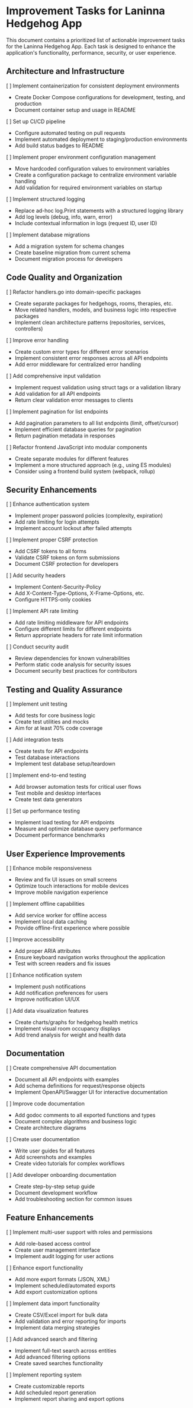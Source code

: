 # Improvement Tasks for Laninna Hedgehog App

This document contains a prioritized list of actionable improvement tasks for the Laninna Hedgehog App. Each task is designed to enhance the application's functionality, performance, security, or user experience.

## Architecture and Infrastructure

[ ] Implement containerization for consistent deployment environments
   - Create Docker Compose configurations for development, testing, and production
   - Document container setup and usage in README

[ ] Set up CI/CD pipeline
   - Configure automated testing on pull requests
   - Implement automated deployment to staging/production environments
   - Add build status badges to README

[ ] Implement proper environment configuration management
   - Move hardcoded configuration values to environment variables
   - Create a configuration package to centralize environment variable handling
   - Add validation for required environment variables on startup

[ ] Implement structured logging
   - Replace ad-hoc log.Print statements with a structured logging library
   - Add log levels (debug, info, warn, error)
   - Include contextual information in logs (request ID, user ID)

[ ] Implement database migrations
   - Add a migration system for schema changes
   - Create baseline migration from current schema
   - Document migration process for developers

## Code Quality and Organization

[ ] Refactor handlers.go into domain-specific packages
   - Create separate packages for hedgehogs, rooms, therapies, etc.
   - Move related handlers, models, and business logic into respective packages
   - Implement clean architecture patterns (repositories, services, controllers)

[ ] Improve error handling
   - Create custom error types for different error scenarios
   - Implement consistent error responses across all API endpoints
   - Add error middleware for centralized error handling

[ ] Add comprehensive input validation
   - Implement request validation using struct tags or a validation library
   - Add validation for all API endpoints
   - Return clear validation error messages to clients

[ ] Implement pagination for list endpoints
   - Add pagination parameters to all list endpoints (limit, offset/cursor)
   - Implement efficient database queries for pagination
   - Return pagination metadata in responses

[ ] Refactor frontend JavaScript into modular components
   - Create separate modules for different features
   - Implement a more structured approach (e.g., using ES modules)
   - Consider using a frontend build system (webpack, rollup)

## Security Enhancements

[ ] Enhance authentication system
   - Implement proper password policies (complexity, expiration)
   - Add rate limiting for login attempts
   - Implement account lockout after failed attempts

[ ] Implement proper CSRF protection
   - Add CSRF tokens to all forms
   - Validate CSRF tokens on form submissions
   - Document CSRF protection for developers

[ ] Add security headers
   - Implement Content-Security-Policy
   - Add X-Content-Type-Options, X-Frame-Options, etc.
   - Configure HTTPS-only cookies

[ ] Implement API rate limiting
   - Add rate limiting middleware for API endpoints
   - Configure different limits for different endpoints
   - Return appropriate headers for rate limit information

[ ] Conduct security audit
   - Review dependencies for known vulnerabilities
   - Perform static code analysis for security issues
   - Document security best practices for contributors

## Testing and Quality Assurance

[ ] Implement unit testing
   - Add tests for core business logic
   - Create test utilities and mocks
   - Aim for at least 70% code coverage

[ ] Add integration tests
   - Create tests for API endpoints
   - Test database interactions
   - Implement test database setup/teardown

[ ] Implement end-to-end testing
   - Add browser automation tests for critical user flows
   - Test mobile and desktop interfaces
   - Create test data generators

[ ] Set up performance testing
   - Implement load testing for API endpoints
   - Measure and optimize database query performance
   - Document performance benchmarks

## User Experience Improvements

[ ] Enhance mobile responsiveness
   - Review and fix UI issues on small screens
   - Optimize touch interactions for mobile devices
   - Improve mobile navigation experience

[ ] Implement offline capabilities
   - Add service worker for offline access
   - Implement local data caching
   - Provide offline-first experience where possible

[ ] Improve accessibility
   - Add proper ARIA attributes
   - Ensure keyboard navigation works throughout the application
   - Test with screen readers and fix issues

[ ] Enhance notification system
   - Implement push notifications
   - Add notification preferences for users
   - Improve notification UI/UX

[ ] Add data visualization features
   - Create charts/graphs for hedgehog health metrics
   - Implement visual room occupancy displays
   - Add trend analysis for weight and health data

## Documentation

[ ] Create comprehensive API documentation
   - Document all API endpoints with examples
   - Add schema definitions for request/response objects
   - Implement OpenAPI/Swagger UI for interactive documentation

[ ] Improve code documentation
   - Add godoc comments to all exported functions and types
   - Document complex algorithms and business logic
   - Create architecture diagrams

[ ] Create user documentation
   - Write user guides for all features
   - Add screenshots and examples
   - Create video tutorials for complex workflows

[ ] Add developer onboarding documentation
   - Create step-by-step setup guide
   - Document development workflow
   - Add troubleshooting section for common issues

## Feature Enhancements

[ ] Implement multi-user support with roles and permissions
   - Add role-based access control
   - Create user management interface
   - Implement audit logging for user actions

[ ] Enhance export functionality
   - Add more export formats (JSON, XML)
   - Implement scheduled/automated exports
   - Add export customization options

[ ] Implement data import functionality
   - Create CSV/Excel import for bulk data
   - Add validation and error reporting for imports
   - Implement data merging strategies

[ ] Add advanced search and filtering
   - Implement full-text search across entities
   - Add advanced filtering options
   - Create saved searches functionality

[ ] Implement reporting system
   - Create customizable reports
   - Add scheduled report generation
   - Implement report sharing and export options